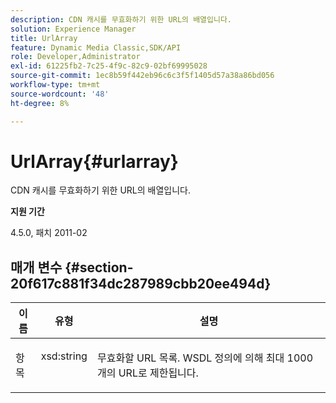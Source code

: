 ```yaml
---
description: CDN 캐시를 무효화하기 위한 URL의 배열입니다.
solution: Experience Manager
title: UrlArray
feature: Dynamic Media Classic,SDK/API
role: Developer,Administrator
exl-id: 61225fb2-7c25-4f9c-82c9-02bf69995028
source-git-commit: 1ec8b59f442eb96c6c3f5f1405d57a38a86bd056
workflow-type: tm+mt
source-wordcount: '48'
ht-degree: 8%

---
```


# UrlArray{#urlarray}

CDN 캐시를 무효화하기 위한 URL의 배열입니다.

**지원 기간**

4.5.0, 패치 2011-02

## 매개 변수 {#section-20f617c881f34dc287989cbb20ee494d}

<table id="table_A28FC686DFB84198BF6671F953E8F044"> 
 <thead> 
  <tr> 
   <th class="entry"> <b> 이름</b> </th> 
   <th class="entry"> <b> 유형</b> </th> 
   <th class="entry"> <b> 설명</b> </th> 
  </tr> 
 </thead>
 <tbody> 
  <tr valign="top"> 
   <td> <p> <span class="codeph"> <span class="varname"> 항목</span> </span> </p> </td> 
   <td> <p> <span class="codeph"> xsd:string</span> </p> </td> 
   <td> <p> 무효화할 URL 목록. WSDL 정의에 의해 최대 1000개의 URL로 제한됩니다. </p> </td> 
  </tr> 
 </tbody> 
</table>

